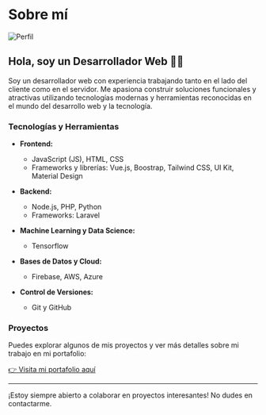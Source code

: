 # Sobre mí

![Perfil](https://yoelias.com/img/mstile-144x144.png)

## Hola, soy un Desarrollador Web 👨‍💻

Soy un desarrollador web con experiencia trabajando tanto en el lado del cliente como en el servidor. Me apasiona construir soluciones funcionales y atractivas utilizando tecnologías modernas y herramientas reconocidas en el mundo del desarrollo web y la tecnología.

### Tecnologías y Herramientas

- **Frontend:**
  - JavaScript (JS), HTML, CSS
  - Frameworks y librerías: Vue.js, Boostrap, Tailwind CSS, UI Kit, Material Design

- **Backend:**
  - Node.js, PHP, Python
  - Frameworks: Laravel

- **Machine Learning y Data Science:**
  - Tensorflow

- **Bases de Datos y Cloud:**
  - Firebase, AWS, Azure

- **Control de Versiones:**
  - Git y GitHub

### Proyectos

Puedes explorar algunos de mis proyectos y ver más detalles sobre mi trabajo en mi portafolio:

[👉 Visita mi portafolio aquí](https://yoelias.com)

---

¡Estoy siempre abierto a colaborar en proyectos interesantes! No dudes en contactarme.
